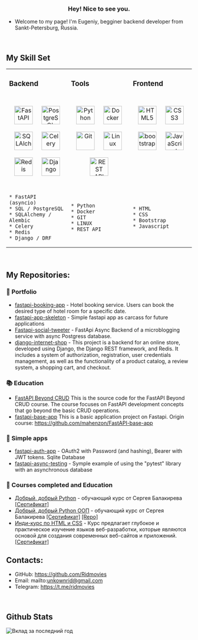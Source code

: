 ### <div align="center">Hey! Nice to see you.</div>  
  

- Welcome to my page!
I'm Eugeniy, begginer backend developer from Sankt-Petersburg, Russia.  
  

<br/>  


## My Skill Set  
<table>
  <tr>
  

<td valign="top" width="33%">
  
### Backend  
<br/>  

<div align="center">  
<a href="https://fastapi.tiangolo.com/" target="_blank"><img style="margin: 10px" src="https://icon.icepanel.io/Technology/svg/FastAPI.svg" alt="FastAPI" height="50" /></a>  
<a href="https://www.postgresql.org/" target="_blank"><img style="margin: 10px" src="https://profilinator.rishav.dev/skills-assets/postgresql-original-wordmark.svg" alt="PostgreSQL" height="50" /></a>  
<a href="https://www.sqlalchemy.org/" target="_blank"><img style="margin: 10px" src="https://icon.icepanel.io/Technology/png-shadow-512/SQLAlchemy.png" alt="SQLAlchemy" height="50" /></a>  
<a href="http://www.celeryproject.org/" target="_blank"><img style="margin: 10px" src="https://upload.wikimedia.org/wikipedia/commons/1/19/Celery_logo.png" alt="Celery" height="50" /></a>  
<a href="https://redis.com/" target="_blank"><img style="margin: 10px" src="https://icon.icepanel.io/Technology/svg/Redis.svg" alt="Redis" height="50" /></a>    
<a href="https://www.djangoproject.com/" target="_blank"><img style="margin: 10px" src="https://profilinator.rishav.dev/skills-assets/django-original.svg" alt="Django" height="50" /></a>  
</div>



</td>

<td valign="top" width="33%">
  
### Tools  
<br/>  

<div align="center">  
<a href="https://www.python.org/" target="_blank"><img style="margin: 10px" src="https://profilinator.rishav.dev/skills-assets/python-original.svg" alt="Python" height="50" /></a>  
<a href="https://www.docker.com/" target="_blank"><img style="margin: 10px" src="https://profilinator.rishav.dev/skills-assets/docker-original-wordmark.svg" alt="Docker" height="50" /></a>  
<a href="https://github.com/" target="_blank"><img style="margin: 10px" src="https://profilinator.rishav.dev/skills-assets/git-scm-icon.svg" alt="Git" height="50" /></a>  
<a href="https://www.linux.org/" target="_blank"><img style="margin: 10px" src="https://profilinator.rishav.dev/skills-assets/linux-original.svg" alt="Linux" height="50" /></a>  
<a href="https://en.wikipedia.org/wiki/REST" target="_blank"><img style="margin: 10px" src="https://uxwing.com/wp-content/themes/uxwing/download/web-app-development/rest-api-icon.png" alt="REST API" height="50" /></a> 
  
</div>

<br/> 


</td>

<td valign="top" width="33%">
  
### Frontend  
<br/>  

<div align="center">  
<a href="https://en.wikipedia.org/wiki/HTML5" target="_blank"><img style="margin: 10px" src="https://profilinator.rishav.dev/skills-assets/html5-original-wordmark.svg" alt="HTML5" height="50" /></a>  
<a href="https://www.w3schools.com/css/" target="_blank"><img style="margin: 10px" src="https://profilinator.rishav.dev/skills-assets/css3-original-wordmark.svg" alt="CSS3" height="50" /></a>  
<a href="https://getbootstrap.com/" target="_blank"><img style="margin: 10px" src="https://getbootstrap.com/docs/5.2/assets/brand/bootstrap-logo-shadow.png" alt="bootstrap" height="50" /></a>  
<a href="https://www.javascript.com/" target="_blank"><img style="margin: 10px" src="https://profilinator.rishav.dev/skills-assets/javascript-original.svg" alt="JavaScript" height="50" /></a>  
</div>
<br/> 



</td>


</tr>

<tr>
  <td> 
    
    * FastAPI (asyncio)
    * SQL / PostgreSQL
    * SQLAlchemy / Alembic
    * Celery
    * Redis
    * Django / DRF
  </td>

  <td>
    
    * Python
    * Docker
    * GIT
    * LINUX
    * REST API
  </td>

  <td> 
    
    * HTML
    * CSS
    * Bootstrap
    * Javascript
  </td>
</tr>


</table>  

<br/>  

## My Repositories:

### 💼 Portfolio

- [fastapi-booking-app](https://github.com/Ridmovies/fastapi-course) - Hotel booking service. Users can book the desired type of hotel room for a specific date.
- [fastapi-app-skeleton](https://github.com/Ridmovies/fastapi-app-skeleton) - Simple fastapi app as carcass for future applications
- [Fastapi-social-tweeter](https://github.com/Ridmovies/fastapi-social-tweeter) - FastApi Async Backend of a microblogging service with async Postgress database.
- [django-internet-shop](https://github.com/Ridmovies/python_django_diploma) - This project is a backend for an online store, developed using Django, the Django REST framework, and Redis. It includes a system of authorization, registration, user credentials management, as well as the functionality of a product catalog, a review system, a shopping cart, and checkout.

### 📚 Education
- [FastAPI Beyond CRUD](https://github.com/Ridmovies/fastapi-beyond-crud) This is the source code for the FastAPI Beyond CRUD course. The course focuses on FastAPI development concepts that go beyond the basic CRUD operations.
- [fastapi-base-app](https://github.com/Ridmovies/fastapi-base-app) This is a basic application project on Fastapi. Origin course: https://github.com/mahenzon/FastAPI-base-app

### 📂 Simple apps
- [fastapi-auth-app](https://github.com/Ridmovies/fastapi-auth-app) - OAuth2 with Password (and hashing), Bearer with JWT tokens. Sqlite Database
- [fastapi-async-testing](https://github.com/Ridmovies/fastapi-async-testing) - Symple example of using the "pytest" library with an asynchronous database

### 📃 Courses completed and Education
- [Добрый, добрый Python](https://stepik.org/course/100707) - обучающий курс от Сергея Балакирева [[Сертификат]](https://stepik.org/cert/1587457) 
- [Добрый, добрый Python ООП](https://stepik.org/course/116336) - обучающий курс от Сергея Балакирева [[Сертификат]](https://stepik.org/cert/1670658) [[Repo]](https://github.com/Ridmovies/Python_OOP)
- [Инди-курс по HTML и CSS](https://stepik.org/course/120494) - Курс предлагает глубокое и практическое изучение языков веб-разработки, которые являются основой для создания современных веб-сайтов и приложений. [[Сертификат]](https://stepik.org/cert/2184677)



## Contacts:
<div>
  
* GitHub: https://github.com/Ridmovies
* Email:  mailto:unkownrid@gmail.com
* Telegram: https://t.me/ridmovies

</div>  
  

<br/>  


## Github Stats  
 
![Вклад за последний год](https://github-readme-stats.vercel.app/api?username=Ridmovies&show_icons=true&theme=dark&hide_border=true)

<br/>  


